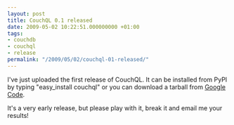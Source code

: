 ```yaml
---
layout: post
title: CouchQL 0.1 released
date: 2009-05-02 10:22:51.000000000 +01:00
tags:
- couchdb
- couchql
- release
permalink: "/2009/05/02/couchql-01-released/"
---
```

I've just uploaded the first release of CouchQL. It can be installed from PyPI by typing "easy_install couchql"
or you can download a tarball from [Google Code](http://code.google.com/p/couchql/downloads/list).

It's a very early release, but please play with it, break it and email me your results!
